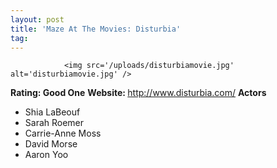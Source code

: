 ```yaml
---
layout: post
title: 'Maze At The Movies: Disturbia'
tag: 
---
```



                <img src='/uploads/disturbiamovie.jpg' alt='disturbiamovie.jpg' />
<p><strong>Rating: Good One</strong>
<strong>Website: </strong><a href="http://www.disturbia.com/"><a href="http://www.disturbia.com/">http://www.disturbia.com/</a></a>
<strong>Actors</strong></p>
<ul>
    <li>Shia LaBeouf</li>
    <li>Sarah Roemer</li>
    <li>Carrie-Anne Moss</li>
    <li>David Morse</li>
    <li>Aaron Yoo</li>
</ul>
            
